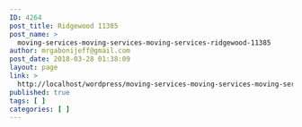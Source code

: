 ```yaml
---
ID: 4264
post_title: Ridgewood 11385
post_name: >
  moving-services-moving-services-moving-services-ridgewood-11385
author: mrgabonijeff@gmail.com
post_date: 2018-03-28 01:38:09
layout: page
link: >
  http://localhost/wordpress/moving-services-moving-services-moving-services-ridgewood-11385/
published: true
tags: [ ]
categories: [ ]
---
```

